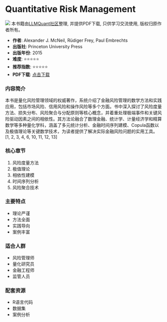 # Quantitative Risk Management

![](https://fastly.jsdelivr.net/gh/bucketio/img3@main/2024/09/04/1725464231869-e0b2f727-2a0f-4270-bf6c-31ddc350426a.gif)
本书籍由[LLMQuant社区](https://llmquant.com/)整理, 并提供PDF下载, 只供学习交流使用, 版权归原作者所有。


- **作者**: Alexander J. McNeil, Rüdiger Frey, Paul Embrechts
- **出版社**: Princeton University Press
- **出版年份**: 2015
- **难度**: ⭐⭐⭐⭐⭐
- **推荐指数**: ⭐⭐⭐⭐⭐
- **PDF下载**: [点击下载](https://quant-wiki.com/pdf/Quantitative%20risk%20management%20_%20concepts%2C%20techniques%20and%20tools-Princeton%20University%20Press%20%282015%29.pdf)

### 内容简介

本书是量化风险管理领域的权威著作，系统介绍了金融风险管理的数学方法和实践应用，包括市场风险、信用风险和操作风险等多个方面。书中深入探讨了风险度量方法、损失分布、风险聚合与分配原则等核心概念，并着重处理极端事件和关键风险驱动因素之间的相依性。其方法论融合了数理金融、统计学、计量经济学和精算数学等多种量化学科，涵盖了多元统计分析、金融时间序列建模、Copula函数以及极值理论等关键数学技术，为读者提供了解决实际金融风险问题的实用工具。 [1, 2, 3, 4, 6, 10, 11, 12, 13]

### 核心章节

1. 风险度量方法
2. 极值理论
3. 相依性建模
4. 时间序列分析
5. 风险聚合技术

### 主要特点

- 理论严谨
- 方法全面
- 实践导向
- 案例丰富

### 适合人群

- 风险管理师
- 量化研究员
- 金融工程师
- 监管人员

### 配套资源

- R语言代码
- 数据集
- 案例分析
